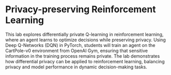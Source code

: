 # Privacy-preserving Reinforcement Learning

This lab explores differentially private Q-learning in reinforcement learning, where an agent learns to optimize decisions while preserving privacy. Using Deep Q-Networks (DQN) in PyTorch, students will train an agent on the CartPole-v0 environment from OpenAI Gym, ensuring that sensitive information in the training process remains private. The lab demonstrates how differential privacy can be applied to reinforcement learning, balancing privacy and model performance in dynamic decision-making tasks.

